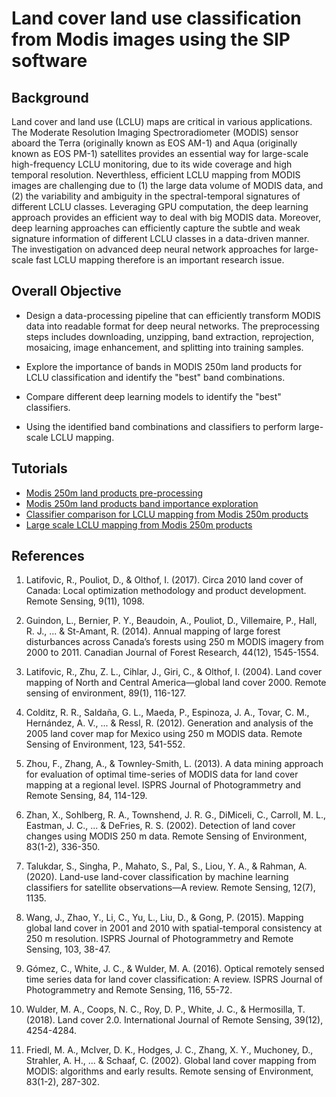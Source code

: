 # Land cover land use classification from Modis images using the SIP software

## Background

Land cover and land use (LCLU) maps are critical in various applications. The Moderate Resolution Imaging Spectroradiometer (MODIS) sensor aboard the Terra (originally known as EOS AM-1) and Aqua (originally known as EOS PM-1) satellites provides an essential way for large-scale high-frequency LCLU monitoring, due to its wide coverage and high temporal resolution. Neverthless, efficient LCLU mapping from MODIS images are challenging due to (1) the large data volume of MODIS data, and (2) the variability and ambiguity in the spectral-temporal signatures of different LCLU classes. Leveraging GPU computation, the deep learning approach provides an efficient way to deal with big MODIS data. Moreover, deep learning approaches can efficiently capture the subtle and weak signature information of different LCLU classes in a data-driven manner. The investigation on advanced deep neural network approaches for large-scale fast LCLU mapping therefore is an important research issue.   

## Overall Objective

  * Design a data-processing pipeline that can efficiently transform MODIS data into readable format for deep neural networks. The preprocessing steps includes downloading, unzipping, band extraction, reprojection, mosaicing, image enhancement, and splitting into training samples. 

  * Explore the importance of bands in MODIS 250m land products for LCLU classification and identify the "best" band combinations. 

  * Compare different deep learning models to identify the "best" classifiers.

  * Using the identified band combinations and classifiers to perform large-scale LCLU mapping.  
 
## Tutorials

* [Modis 250m land products pre-processing](./modis_250m_preprocessing.md)
* [Modis 250m land products band importance exploration](./modis_250m_band_importance.md)
* [Classifier comparison for LCLU mapping from Modis 250m products](./modis_250m_classifier_comparison.md)
* [Large scale LCLU mapping from Modis 250m products](./modis_250m_large_scale_mapping.md)


## References

1. Latifovic, R., Pouliot, D., & Olthof, I. (2017). Circa 2010 land cover of Canada: Local optimization methodology and product development. Remote Sensing, 9(11), 1098.

2. Guindon, L., Bernier, P. Y., Beaudoin, A., Pouliot, D., Villemaire, P., Hall, R. J., ... & St-Amant, R. (2014). Annual mapping of large forest disturbances across Canada’s forests using 250 m MODIS imagery from 2000 to 2011. Canadian Journal of Forest Research, 44(12), 1545-1554.

3. Latifovic, R., Zhu, Z. L., Cihlar, J., Giri, C., & Olthof, I. (2004). Land cover mapping of North and Central America—global land cover 2000. Remote sensing of environment, 89(1), 116-127.

4. Colditz, R. R., Saldaña, G. L., Maeda, P., Espinoza, J. A., Tovar, C. M., Hernández, A. V., ... & Ressl, R. (2012). Generation and analysis of the 2005 land cover map for Mexico using 250 m MODIS data. Remote Sensing of Environment, 123, 541-552.

5. Zhou, F., Zhang, A., & Townley-Smith, L. (2013). A data mining approach for evaluation of optimal time-series of MODIS data for land cover mapping at a regional level. ISPRS Journal of Photogrammetry and Remote Sensing, 84, 114-129.

6. Zhan, X., Sohlberg, R. A., Townshend, J. R. G., DiMiceli, C., Carroll, M. L., Eastman, J. C., ... & DeFries, R. S. (2002). Detection of land cover changes using MODIS 250 m data. Remote Sensing of Environment, 83(1-2), 336-350.

7. Talukdar, S., Singha, P., Mahato, S., Pal, S., Liou, Y. A., & Rahman, A. (2020). Land-use land-cover classification by machine learning classifiers for satellite observations—A review. Remote Sensing, 12(7), 1135.

8. Wang, J., Zhao, Y., Li, C., Yu, L., Liu, D., & Gong, P. (2015). Mapping global land cover in 2001 and 2010 with spatial-temporal consistency at 250 m resolution. ISPRS Journal of Photogrammetry and Remote Sensing, 103, 38-47.

9. Gómez, C., White, J. C., & Wulder, M. A. (2016). Optical remotely sensed time series data for land cover classification: A review. ISPRS Journal of Photogrammetry and Remote Sensing, 116, 55-72.

10. Wulder, M. A., Coops, N. C., Roy, D. P., White, J. C., & Hermosilla, T. (2018). Land cover 2.0. International Journal of Remote Sensing, 39(12), 4254-4284.

11. Friedl, M. A., McIver, D. K., Hodges, J. C., Zhang, X. Y., Muchoney, D., Strahler, A. H., ... & Schaaf, C. (2002). Global land cover mapping from MODIS: algorithms and early results. Remote sensing of Environment, 83(1-2), 287-302. 


